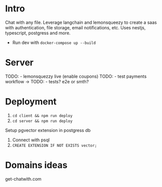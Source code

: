 
# Intro

Chat with any file. Leverage langchain and lemonsqueezy to create a saas with authentication, file storage, email notifications, etc. Uses nestjs, typescript, postgress and more.

- Run dev with `docker-compose up --build`

# Server

TODO: - lemonsquezzy live (enable coupons)
TODO: - test payments workflow ->
TODO: - tests? e2e or smth?

# Deployment

1. `cd client && npm run deploy`
2. `cd server && npm run deploy`

Setup pgvector extension in postgress db
1. Connect with psql
2. `CREATE EXTENSION IF NOT EXISTS vector;`

# Domains ideas

get-chatwith.com

